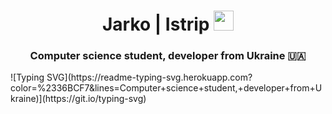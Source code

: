 <h1 align="center">Jarko | Istrip
<img src="https://github.com/blackcater/blackcater/raw/main/images/Hi.gif" height="32"/></h1>
<h3 align="center">Computer science student, developer from Ukraine 🇺🇦</h3>
![Typing SVG](https://readme-typing-svg.herokuapp.com?color=%2336BCF7&lines=Computer+science+student,+developer+from+Ukraine)](https://git.io/typing-svg)
